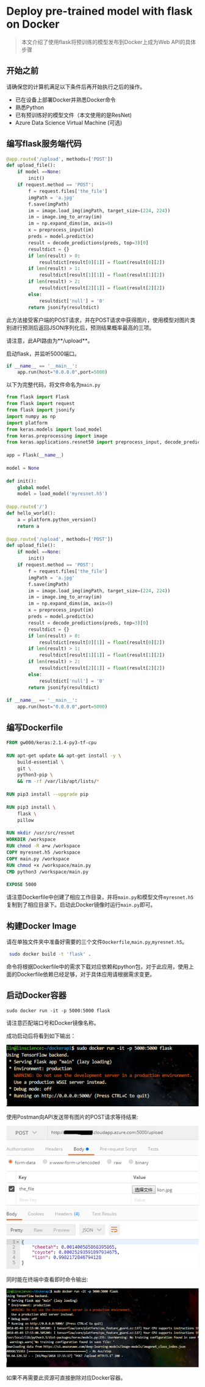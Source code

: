 # Deploy pre-trained model with flask on Docker

> 本文介绍了使用flask将预训练的模型发布到Docker上成为Web API的具体步骤

## 开始之前

请确保您的计算机满足以下条件后再开始执行之后的操作。

- 已在设备上部署Docker并熟悉Docker命令
- 熟悉Python
- 已有预训练好的模型文件（本文使用的是ResNet)
- Azure Data Science Virtual Machine (可选)

## 编写flask服务端代码

```python
@app.route('/upload', methods=['POST'])
def upload_file(): 
    if model ==None:
        init()
    if request.method == 'POST':
        f = request.files['the_file']
        imgPath = 'a.jpg'        
        f.save(imgPath)
        im = image.load_img(imgPath, target_size=(224, 224))
        im = image.img_to_array(im)
        im = np.expand_dims(im, axis=0)
        x = preprocess_input(im)
        preds = model.predict(x)
        result = decode_predictions(preds, top=3)[0]
        resultdict = {}
        if len(result) > 0:
            resultdict[result[0][1]] = float(result[0][2])
        if len(result) > 1:
            resultdict[result[1][1]] = float(result[1][2])
        if len(result) > 2:
            resultdict[result[2][1]] = float(result[2][2])
        else:
            resultdict['null'] = '0'
        return jsonify(resultdict)
```

此方法接受客户端的POST请求，并在POST请求中获得图片，使用模型对图片类别进行预测后返回JSON序列化后，预测结果概率最高的三项。

请注意，此API路由为**/upload**。

启动flask，并监听5000端口。

```python
if __name__ == '__main__':
    app.run(host="0.0.0.0",port=5000)
```

以下为完整代码，将文件命名为`main.py`

```python
from flask import Flask
from flask import request
from flask import jsonify
import numpy as np
import platform
from keras.models import load_model
from keras.preprocessing import image
from keras.applications.resnet50 import preprocess_input, decode_predictions

app = Flask(__name__)

model = None

def init():
    global model
    model = load_model('myresnet.h5')

@app.route('/')
def hello_world():
    a = platform.python_version()
    return a

@app.route('/upload', methods=['POST'])
def upload_file(): 
    if model ==None:
        init()
    if request.method == 'POST':
        f = request.files['the_file']
        imgPath = 'a.jpg'        
        f.save(imgPath)
        im = image.load_img(imgPath, target_size=(224, 224))
        im = image.img_to_array(im)
        im = np.expand_dims(im, axis=0)
        x = preprocess_input(im)
        preds = model.predict(x)
        result = decode_predictions(preds, top=3)[0]
        resultdict = {}
        if len(result) > 0:
            resultdict[result[0][1]] = float(result[0][2])
        if len(result) > 1:
            resultdict[result[1][1]] = float(result[1][2])
        if len(result) > 2:
            resultdict[result[2][1]] = float(result[2][2])
        else:
            resultdict['null'] = '0'
        return jsonify(resultdict)

if __name__ == '__main__':
    app.run(host="0.0.0.0",port=5000)

```

## 编写Dockerfile

```dockerfile
FROM gw000/keras:2.1.4-py3-tf-cpu

RUN apt-get update && apt-get install -y \
    build-essential \
    git \
    python3-pip \
    && rm -rf /var/lib/apt/lists/*

RUN pip3 install --upgrade pip

RUN pip3 install \
    flask \
    pillow

RUN mkdir /usr/src/resnet
WORKDIR /workspace
RUN chmod -R a+w /workspace
COPY myresnet.h5 /workspace
COPY main.py /workspace
RUN chmod +x /workspace/main.py
CMD python3 /workspace/main.py

EXPOSE 5000
```

请注意Dockerfile中创建了相应工作目录，并将`main.py`和模型文件`myresnet.h5`复制到了相应目录下。启动此Docker镜像时运行`main.py`即可。

## 构建Docker Image

请在单独文件夹中准备好需要的三个文件`Dockerfile`,`main.py`,`myresnet.h5`。

```bash
 sudo docker build -t 'flask' .
```

命令将根据Dockerfile中的需求下载对应依赖和python包，对于此应用，使用上面的Dockerfile依赖已经足够，对于具体应用请根据需求变更。

## 启动Docker容器

```shell
sudo docker run -it -p 5000:5000 flask
```

请注意匹配端口号和Docker镜像名称。

成功启动后将看到如下输出：

![](https://github.com/Iamnvincible/Deploy_Model_on_Docker/blob/master/imgs/run.PNG?raw=true)

使用Postman向API发送带有图片的POST请求等待结果:

![](https://github.com/Iamnvincible/Deploy_Model_on_Docker/blob/master/imgs/post.PNG?raw=true)

同时能在终端中查看即时命令输出:

![](https://github.com/Iamnvincible/Deploy_Model_on_Docker/blob/master/imgs/output.PNG?raw=true)

如果不再需要此资源可直接删除对应Docker容器。



